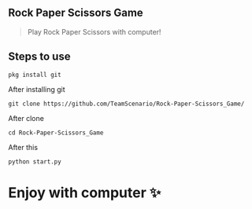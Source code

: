 ## Rock Paper Scissors Game
>Play Rock Paper Scissors with computer!

## Steps to use

```console
pkg install git
```
After installing git
```console
git clone https://github.com/TeamScenario/Rock-Paper-Scissors_Game/
```
After clone
```console
cd Rock-Paper-Scissors_Game
```
After this
```console
python start.py
```

# Enjoy with computer ✨

